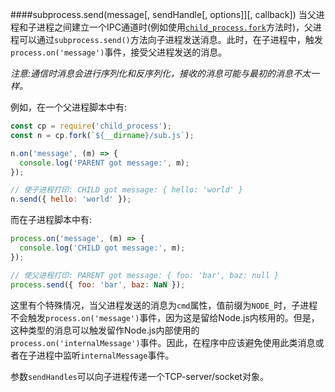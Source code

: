 ####subprocess.send(message[, sendHandle[, options]][, callback])
当父进程和子进程之间建立一个IPC通道时(例如使用[`child_process.fork`]()方法时)，父进程可以通过`subprocess.send()`方法向子进程发送消息。此时，在子进程中，触发`process.on('message')`事件，接受父进程发送的消息。

_注意:通信时消息会进行序列化和反序列化，接收的消息可能与最初的消息不太一样。_

例如，在一个父进程脚本中有:
```javascript
const cp = require('child_process');
const n = cp.fork(`${__dirname}/sub.js`);

n.on('message', (m) => {
  console.log('PARENT got message:', m);
});

// 使子进程打印: CHILD got message: { hello: 'world' }
n.send({ hello: 'world' });
```
而在子进程脚本中有:
```javascript
process.on('message', (m) => {
  console.log('CHILD got message:', m);
});

// 使父进程打印: PARENT got message: { foo: 'bar', baz: null }
process.send({ foo: 'bar', baz: NaN });
```
这里有个特殊情况，当父进程发送的消息为`cmd`属性，值前缀为`NODE_`时，子进程不会触发`process.on('message')`事件，因为这是留给Node.js内核用的。但是，这种类型的消息可以触发留作Node.js内部使用的`process.on('internalMessage')`事件。因此，在程序中应该避免使用此类消息或者在子进程中监听`internalMessage`事件。

参数`sendHandles`可以向子进程传递一个TCP-server/socket对象。